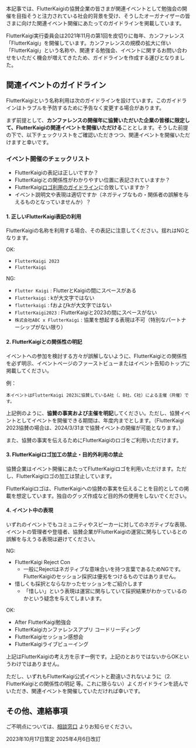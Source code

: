 本記事では、FlutterKaigiの協賛企業の皆さまが関連イベントとして勉強会の開催を目指そうと注力されている社会的背景を受け、そうしたオーガナイザーの皆さまに向けた関連イベント開催にあたってのガイドラインを掲載しています。

FlutterKaigi実行委員会は2021年11月の第1回を皮切りに毎年、カンファレンス「FlutterKaigi」を開催しています。カンファレンスの規模の拡大に伴い「FlutterKaigi」という名称や、関連する勉強会、イベントに関するお問い合わせをいただく機会が増えてきたため、ガイドラインを作成する運びとなりました。

## 関連イベントのガイドライン

FlutterKaigiという名称利用は次のガイドラインを設けています。このガイドラインはトラブルを予防するために予告なく変更する場合があります。

まず前提として、**カンファレンスの開催年に協賛いただいた企業の皆様に限定して、FlutterKaigiの関連イベントを開催いただける**こととします。そうした前提の下で、以下チェックリストをご確認いただきつつ、関連イベントを開催いただけますと幸いです。

### イベント開催のチェックリスト

* FlutterKaigiの表記は正しいですか？
* FlutterKaigiとの関係性がわかりやすい位置に表記されていますか？
* FlutterKaigi[ロゴ利用のガイドライン](./Logo-Guidelines.ja.html)に合致していますか？
* イベント説明文や表現は適切ですか（ネガティブなもの・関係者の誤解を与えるものとなっていませんか）？

#### 1. 正しいFlutterKaigi表記の利用

FlutterKaigiの名称を利用する場合、その表記に注意してください。揺れはNGとなります。

OK:
- `FlutterKaigi 2023`
- `FlutterKaigi`

NG:
- `Flutter Kaigi` : FlutterとKaigiの間にスペースがある
- `Flutterkaigi` : kが大文字ではない
- `flutterkaigi` : fおよびkが大文字ではない
- `FlutterKaigi2023` : FlutterKaigiと2023の間にスペースがない
- `株式会社ABC x FlutterKaigi` : 協業を想起する表現は不可（特別なパートナーシップがない限り）

#### 2. FlutterKaigiとの関係性の明記

イベントへの参加を検討する方々が誤解しないように、FlutterKaigiとの関係性を必ず明示、イベントページのファーストビューまたはイベント告知のトップに掲載してください。

例：

```
本イベントはFlutterKaigi 2023に協賛しているA社（、B社、C社）による主催（共催）です。
```
上記例のように、**協賛の事実および主催を明記**してください。ただし、協賛イベントとしてイベントを開催できる期間は、年度内までとします。（FlutterKaigi 2023協賛の場合は、2024/3/31まで協賛イベントの開催が可能となります。）

また、協賛の事実を伝えるためにFlutterKaigiのロゴをご利用いただけます。


#### 3. FlutterKaigiロゴ加工の禁止・目的外利用の禁止

協賛企業はイベント開催にあたってFlutterKaigiロゴを利用いただけます。ただし、FlutterKaigiロゴの加工は禁止しています。

FlutterKaigiロゴは、FlutterKaigiへの協賛の事実を伝えることを目的としての掲載を想定しています。独自のグッズ作成など目的外の使用をしないでください。

#### 4. イベント中の表現

いずれのイベントでもコミュニティやスピーカーに対してのネガティブな表現、イベントの管理者や登壇者、協賛企業がFlutterKaigiの運営に関与しているとの誤解を与えうる表現は避けてください。

NG:
- FlutterKaigi Reject Con
    - 一般にRejectはネガティブな意味合いを持つ言葉であるためNGです。FlutterKaigiのセッション採択は優劣をつけるものではありません。
- 惜しくも採択とならなかったセッションをご紹介します 
    - 「惜しい」という表現は運営に関与していて採択結果がわかっているのかという疑念を与えてしまいます。

OK:
- After FlutterKaigi勉強会
- FlutterKaigiカンファレンスアプリ コードリーディング
- FlutterKaigiセッション感想会
- FlutterKaigiライブビューイング

上記はFlutterKaigiの考え方を示す一例です。上記のとおりではないからOKというわけではありません。

ただし、いずれもFlutterKaigi公式イベントと勘違いされないように（2. FlutterKaigiとの関係性の明記 等。これに限らない）よくガイドラインを読んでいただき、関連イベントを開催していただければ幸いです。

## その他、連絡事項

ご不明点については、[相談窓口](https://docs.google.com/forms/d/e/1FAIpQLSemYPFEWpP8594MWI4k3Nz45RJzMS7pz1ufwtnX4t3V7z2TOw/viewform) よりお知らせください。

2023年10月17日策定
2025年4月6日改訂
